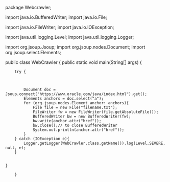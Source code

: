 package Webcrawler;


import java.io.BufferedWriter;
import java.io.File;

import java.io.FileWriter;
import java.io.IOException;


import java.util.logging.Level;
import java.util.logging.Logger;


import org.jsoup.Jsoup;
import org.jsoup.nodes.Document;
import org.jsoup.select.Elements;

public class WebCrawler 
{
	public static void main(String[] args)
	{
		
		try {
			
			
			
			Document doc = Jsoup.connect("https://www.oracle.com/java/index.html").get();
			Elements anchors = doc.select("a");
			for (org.jsoup.nodes.Element anchor: anchors){
				File file = new File("filename.txt");
				FileWriter fw = new FileWriter(file.getAbsoluteFile());
				BufferedWriter bw = new BufferedWriter(fw);
				bw.write(anchor.attr("href"));
				bw.close();// to close BufferedWriter
				System.out.println(anchor.attr("href"));	
			}
		} catch (IOException e){
			Logger.getLogger(WebCrawler.class.getName()).log(Level.SEVERE, null, e);
		}
		
		
	}
	 
		}
